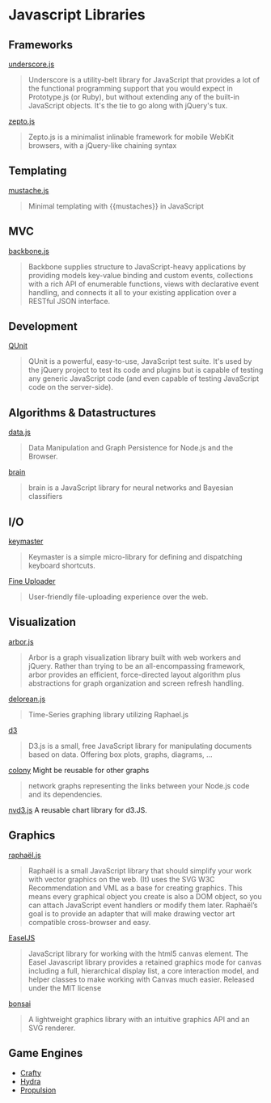 # Javascript Libraries #

## Frameworks ##

[underscore.js](https://github.com/documentcloud/underscore/)

> Underscore is a utility-belt library for JavaScript that provides a lot of the functional programming support that you would expect in Prototype.js (or Ruby), but without extending any of the built-in JavaScript objects. It's the tie to go along with jQuery's tux.

[zepto.js](https://github.com/madrobby/zepto)

> Zepto.js is a minimalist inlinable framework for mobile WebKit browsers, with a jQuery-like chaining syntax

## Templating ##

[mustache.js](https://github.com/janl/mustache.js)

> Minimal templating with {{mustaches}} in JavaScript

## MVC ##

[backbone.js](https://github.com/documentcloud/backbone)

> Backbone supplies structure to JavaScript-heavy applications by providing models key-value binding and custom events, collections with a rich API of enumerable functions, views with declarative event handling, and connects it all to your existing application over a RESTful JSON interface.

## Development ##

[QUnit](http://docs.jquery.com/Qunit)

> QUnit is a powerful, easy-to-use, JavaScript test suite. It's used by the jQuery project to test its code and plugins but is capable of testing any generic JavaScript code (and even capable of testing JavaScript code on the server-side).

## Algorithms & Datastructures

[data.js](http://substance.io/#michael/data-js)

> Data Manipulation and Graph Persistence for Node.js and the Browser.

[brain](http://harthur.github.com/brain/)

> brain is a JavaScript library for neural networks and Bayesian classifiers

## I/O ##

[keymaster](https://github.com/madrobby/keymaster)

> Keymaster is a simple micro-library for defining and dispatching keyboard shortcuts.

[Fine Uploader](http://fineuploader.com/)

> User-friendly file-uploading experience over the web.

## Visualization ##

[arbor.js]( http://arborjs.org)

> Arbor is a graph visualization library built with web workers and jQuery. Rather than trying to be an all-encompassing framework, arbor provides an efficient, force-directed layout algorithm plus abstractions for graph organization and screen refresh handling.

[delorean.js](https://github.com/jsmestad/delorean.js)

> Time-Series graphing library utilizing Raphael.js

[d3](http://mbostock.github.com/d3/)

> D3.js is a small, free JavaScript library for manipulating documents based on data. Offering box plots, graphs, diagrams, ...

[colony](https://github.com/hughsk/colony) Might be reusable for other graphs

> network graphs representing the links between your Node.js code and its dependencies.

[nvd3.js](http://nvd3.org/) A reusable chart library for d3.JS.

## Graphics ##

[raphaël.js](https://github.com/DmitryBaranovskiy/raphael/)

> Raphaël is a small JavaScript library that should simplify your work with vector graphics on the web. (It) uses the SVG W3C Recommendation and VML as a base for creating graphics. This means every graphical object you create is also a DOM object, so you can attach JavaScript event handlers or modify them later. Raphaël’s goal is to provide an adapter that will make drawing vector art compatible cross-browser and easy.

[EaselJS](http://easeljs.com/)

> JavaScript library for working with the html5 canvas element. The Easel Javascript library provides a retained graphics mode for canvas including a full, hierarchical display list, a core interaction model, and helper classes to make working with Canvas much easier. Released under the MIT license

[bonsai](http://bonsaijs.org/)

> A lightweight graphics library with an intuitive graphics API and an SVG renderer.

## Game Engines #

- [Crafty](https://github.com/louisstow/Crafty)
- [Hydra](https://github.com/aduros/hydra)
- [Propulsion](https://github.com/calebh/Propulsion)
